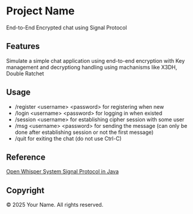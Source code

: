 # Project Name

End-to-End Encrypted chat using Signal Protocol

## Features

Simulate a simple chat application using end-to-end encryption with Key management and decryptiong handling using machanisms like X3DH, Double Ratchet

## Usage

- /register \<username> \<password> for registering when new
- /login \<username> \<password> for logging in when existed
- /session \<username>  for establishing cipher session with some user
- /msg \<username> \<password> for sending the message (can only be done after establishing session or not the first message)
- /quit for exiting the chat (do not use Ctrl-C)

## Reference

[Open Whisper System Signal Protocol in Java](https://github.com/signalapp/libsignal-protocol-java)

## Copyright

© 2025 Your Name. All rights reserved.